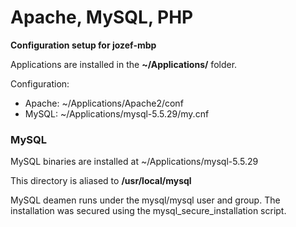 Apache, MySQL, PHP
====================

**Configuration setup for jozef-mbp**

Applications are installed in the **~/Applications/** folder.

Configuration:
* Apache: ~/Applications/Apache2/conf
* MySQL: ~/Applications/mysql-5.5.29/my.cnf


### MySQL

MySQL binaries are installed at ~/Applications/mysql-5.5.29

This directory is aliased to **/usr/local/mysql**

MySQL deamen runs under the mysql/mysql user and group.
The installation was secured using the mysql_secure_installation script.